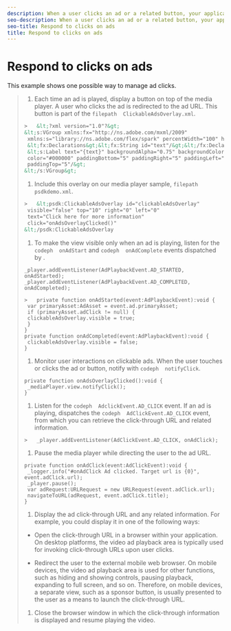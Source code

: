 ```yaml
---
description: When a user clicks an ad or a related button, your application is responsible for responding. provides you with information about the destination URL.
seo-description: When a user clicks an ad or a related button, your application is responsible for responding. provides you with information about the destination URL.
seo-title: Respond to clicks on ads
title: Respond to clicks on ads
---
```


# Respond to clicks on ads

This example shows one possible way to manage ad clicks.

>1. Each time an ad is played, display a button on top of the media player. A user who clicks the ad is redirected to the ad URL. This button is part of the `filepath  ClickableAdsOverlay.xml`.
>   ```xml
>   >   &lt;?xml version="1.0"?&gt; 
>   &lt;s:VGroup xmlns:fx="http://ns.adobe.com/mxml/2009" 
>    xmlns:s="library://ns.adobe.com/flex/spark" percentWidth="100" horizontalAlign="center"&gt; 
>    &lt;fx:Declarations&gt;&lt;fx:String id="text"/&gt;&lt;/fx:Declarations&gt; 
>    &lt;s:Label text="{text}" backgroundAlpha="0.75" backgroundColor="#DEDEDE" 
>    color="#000000" paddingBottom="5" paddingRight="5" paddingLeft="5" 
>    paddingTop="5"/&gt; 
>   &lt;/s:VGroup&gt;
>   ```
>   
>   
>1. Include this overlay on our media player sample, `filepath  psdkdemo.xml`.
>   
>   ```xml
>   >   &lt;psdk:ClickableAdsOverlay id="clickableAdsOverlay" 
>    visible="false" top="10" right="0" left="0" 
>    text="Click here for more information" 
>    click="onAdsOverlayClicked()" 
>   &lt;/psdk:ClickableAdsOverlay
>   ```
>   
>   
>   
>1. To make the view visible only when an ad is playing, listen for the `codeph  onAdStart` and `codeph  onAdComplete` events dispatched by .
>   
>   ```
>   _player.addEventListener(AdPlaybackEvent.AD_STARTED, onAdStarted); 
>   _player.addEventListener(AdPlaybackEvent.AD_COMPLETED, onAdCompleted); 
>   
>   ```
>   
>   
>   ```
>   >   private function onAdStarted(event:AdPlaybackEvent):void { 
>    var primaryAsset:AdAsset = event.ad.primaryAsset; 
>    if (primaryAsset.adClick != null) { 
>    clickableAdsOverlay.visible = true; 
>    } 
>   } 
>   private function onAdCompleted(event:AdPlaybackEvent):void { 
>    clickableAdsOverlay.visible = false; 
>   }
>   ```
>   
>   
>   
>1. Monitor user interactions on clickable ads. When the user touches or clicks the ad or button, notify  with `codeph  notifyClick`.
>   
>   ```
>   private function onAdsOverlayClicked():void { 
>    _mediaPlayer.view.notifyClick(); 
>   }
>   ```
>   
>   
>   
>1. Listen for the `codeph  AdclickEvent.AD_CLICK` event.
>   If an ad is playing,  dispatches the `codeph  AdClickEvent.AD_CLICK` event, from which you can retrieve the click-through URL and related information.
>   
>   
>   
>   ```
>   >   _player.addEventListener(AdClickEvent.AD_CLICK, onAdClick);
>   ```
>   
>   
>   
>1. Pause the media player while directing the user to the ad URL.
>   
>   ```
>   private function onAdClick(event:AdClickEvent):void { 
>    _logger.info("#onAdClick Ad clicked. Target url is {0}", event.adClick.url); 
>    _player.pause(); 
>    var adRequest:URLRequest = new URLRequest(event.adClick.url); 
>    navigateToURL(adRequest, event.adClick.title); 
>   }
>   ```
>   
>   
>   
>1. Display the ad click-through URL and any related information.
>   For example, you could display it in one of the following ways:
>* Open the click-through URL in a browser within your application.
>  On desktop platforms, the video ad playback area is typically used for invoking click-through URLs upon user clicks.
>  
>  
>* Redirect the user to the external mobile web browser.
>  On mobile devices, the video ad playback area is used for other functions, such as hiding and showing controls, pausing playback, expanding to full screen, and so on. Therefore, on mobile devices, a separate view, such as a sponsor button, is usually presented to the user as a means to launch the click-through URL.
>  
>  
>   
>   
>1. Close the browser window in which the click-through information is displayed and resume playing the video.
>   
>   
